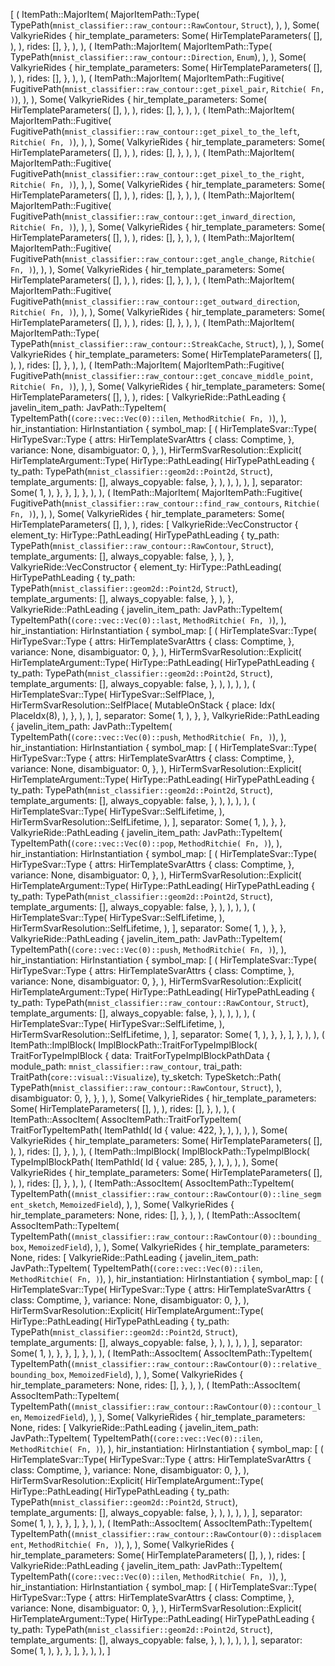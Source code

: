 [
    (
        ItemPath::MajorItem(
            MajorItemPath::Type(
                TypePath(`mnist_classifier::raw_contour::RawContour`, `Struct`),
            ),
        ),
        Some(
            ValkyrieRides {
                hir_template_parameters: Some(
                    HirTemplateParameters(
                        [],
                    ),
                ),
                rides: [],
            },
        ),
    ),
    (
        ItemPath::MajorItem(
            MajorItemPath::Type(
                TypePath(`mnist_classifier::raw_contour::Direction`, `Enum`),
            ),
        ),
        Some(
            ValkyrieRides {
                hir_template_parameters: Some(
                    HirTemplateParameters(
                        [],
                    ),
                ),
                rides: [],
            },
        ),
    ),
    (
        ItemPath::MajorItem(
            MajorItemPath::Fugitive(
                FugitivePath(`mnist_classifier::raw_contour::get_pixel_pair`, `Ritchie(
                    Fn,
                )`),
            ),
        ),
        Some(
            ValkyrieRides {
                hir_template_parameters: Some(
                    HirTemplateParameters(
                        [],
                    ),
                ),
                rides: [],
            },
        ),
    ),
    (
        ItemPath::MajorItem(
            MajorItemPath::Fugitive(
                FugitivePath(`mnist_classifier::raw_contour::get_pixel_to_the_left`, `Ritchie(
                    Fn,
                )`),
            ),
        ),
        Some(
            ValkyrieRides {
                hir_template_parameters: Some(
                    HirTemplateParameters(
                        [],
                    ),
                ),
                rides: [],
            },
        ),
    ),
    (
        ItemPath::MajorItem(
            MajorItemPath::Fugitive(
                FugitivePath(`mnist_classifier::raw_contour::get_pixel_to_the_right`, `Ritchie(
                    Fn,
                )`),
            ),
        ),
        Some(
            ValkyrieRides {
                hir_template_parameters: Some(
                    HirTemplateParameters(
                        [],
                    ),
                ),
                rides: [],
            },
        ),
    ),
    (
        ItemPath::MajorItem(
            MajorItemPath::Fugitive(
                FugitivePath(`mnist_classifier::raw_contour::get_inward_direction`, `Ritchie(
                    Fn,
                )`),
            ),
        ),
        Some(
            ValkyrieRides {
                hir_template_parameters: Some(
                    HirTemplateParameters(
                        [],
                    ),
                ),
                rides: [],
            },
        ),
    ),
    (
        ItemPath::MajorItem(
            MajorItemPath::Fugitive(
                FugitivePath(`mnist_classifier::raw_contour::get_angle_change`, `Ritchie(
                    Fn,
                )`),
            ),
        ),
        Some(
            ValkyrieRides {
                hir_template_parameters: Some(
                    HirTemplateParameters(
                        [],
                    ),
                ),
                rides: [],
            },
        ),
    ),
    (
        ItemPath::MajorItem(
            MajorItemPath::Fugitive(
                FugitivePath(`mnist_classifier::raw_contour::get_outward_direction`, `Ritchie(
                    Fn,
                )`),
            ),
        ),
        Some(
            ValkyrieRides {
                hir_template_parameters: Some(
                    HirTemplateParameters(
                        [],
                    ),
                ),
                rides: [],
            },
        ),
    ),
    (
        ItemPath::MajorItem(
            MajorItemPath::Type(
                TypePath(`mnist_classifier::raw_contour::StreakCache`, `Struct`),
            ),
        ),
        Some(
            ValkyrieRides {
                hir_template_parameters: Some(
                    HirTemplateParameters(
                        [],
                    ),
                ),
                rides: [],
            },
        ),
    ),
    (
        ItemPath::MajorItem(
            MajorItemPath::Fugitive(
                FugitivePath(`mnist_classifier::raw_contour::get_concave_middle_point`, `Ritchie(
                    Fn,
                )`),
            ),
        ),
        Some(
            ValkyrieRides {
                hir_template_parameters: Some(
                    HirTemplateParameters(
                        [],
                    ),
                ),
                rides: [
                    ValkyrieRide::PathLeading {
                        javelin_item_path: JavPath::TypeItem(
                            TypeItemPath(`(core::vec::Vec(0)::ilen`, `MethodRitchie(
                                Fn,
                            )`),
                        ),
                        hir_instantiation: HirInstantiation {
                            symbol_map: [
                                (
                                    HirTemplateSvar::Type(
                                        HirTypeSvar::Type {
                                            attrs: HirTemplateSvarAttrs {
                                                class: Comptime,
                                            },
                                            variance: None,
                                            disambiguator: 0,
                                        },
                                    ),
                                    HirTermSvarResolution::Explicit(
                                        HirTemplateArgument::Type(
                                            HirType::PathLeading(
                                                HirTypePathLeading {
                                                    ty_path: TypePath(`mnist_classifier::geom2d::Point2d`, `Struct`),
                                                    template_arguments: [],
                                                    always_copyable: false,
                                                },
                                            ),
                                        ),
                                    ),
                                ),
                            ],
                            separator: Some(
                                1,
                            ),
                        },
                    },
                ],
            },
        ),
    ),
    (
        ItemPath::MajorItem(
            MajorItemPath::Fugitive(
                FugitivePath(`mnist_classifier::raw_contour::find_raw_contours`, `Ritchie(
                    Fn,
                )`),
            ),
        ),
        Some(
            ValkyrieRides {
                hir_template_parameters: Some(
                    HirTemplateParameters(
                        [],
                    ),
                ),
                rides: [
                    ValkyrieRide::VecConstructor {
                        element_ty: HirType::PathLeading(
                            HirTypePathLeading {
                                ty_path: TypePath(`mnist_classifier::raw_contour::RawContour`, `Struct`),
                                template_arguments: [],
                                always_copyable: false,
                            },
                        ),
                    },
                    ValkyrieRide::VecConstructor {
                        element_ty: HirType::PathLeading(
                            HirTypePathLeading {
                                ty_path: TypePath(`mnist_classifier::geom2d::Point2d`, `Struct`),
                                template_arguments: [],
                                always_copyable: false,
                            },
                        ),
                    },
                    ValkyrieRide::PathLeading {
                        javelin_item_path: JavPath::TypeItem(
                            TypeItemPath(`(core::vec::Vec(0)::last`, `MethodRitchie(
                                Fn,
                            )`),
                        ),
                        hir_instantiation: HirInstantiation {
                            symbol_map: [
                                (
                                    HirTemplateSvar::Type(
                                        HirTypeSvar::Type {
                                            attrs: HirTemplateSvarAttrs {
                                                class: Comptime,
                                            },
                                            variance: None,
                                            disambiguator: 0,
                                        },
                                    ),
                                    HirTermSvarResolution::Explicit(
                                        HirTemplateArgument::Type(
                                            HirType::PathLeading(
                                                HirTypePathLeading {
                                                    ty_path: TypePath(`mnist_classifier::geom2d::Point2d`, `Struct`),
                                                    template_arguments: [],
                                                    always_copyable: false,
                                                },
                                            ),
                                        ),
                                    ),
                                ),
                                (
                                    HirTemplateSvar::Type(
                                        HirTypeSvar::SelfPlace,
                                    ),
                                    HirTermSvarResolution::SelfPlace(
                                        MutableOnStack {
                                            place: Idx(
                                                PlaceIdx(8),
                                            ),
                                        },
                                    ),
                                ),
                            ],
                            separator: Some(
                                1,
                            ),
                        },
                    },
                    ValkyrieRide::PathLeading {
                        javelin_item_path: JavPath::TypeItem(
                            TypeItemPath(`(core::vec::Vec(0)::push`, `MethodRitchie(
                                Fn,
                            )`),
                        ),
                        hir_instantiation: HirInstantiation {
                            symbol_map: [
                                (
                                    HirTemplateSvar::Type(
                                        HirTypeSvar::Type {
                                            attrs: HirTemplateSvarAttrs {
                                                class: Comptime,
                                            },
                                            variance: None,
                                            disambiguator: 0,
                                        },
                                    ),
                                    HirTermSvarResolution::Explicit(
                                        HirTemplateArgument::Type(
                                            HirType::PathLeading(
                                                HirTypePathLeading {
                                                    ty_path: TypePath(`mnist_classifier::geom2d::Point2d`, `Struct`),
                                                    template_arguments: [],
                                                    always_copyable: false,
                                                },
                                            ),
                                        ),
                                    ),
                                ),
                                (
                                    HirTemplateSvar::Type(
                                        HirTypeSvar::SelfLifetime,
                                    ),
                                    HirTermSvarResolution::SelfLifetime,
                                ),
                            ],
                            separator: Some(
                                1,
                            ),
                        },
                    },
                    ValkyrieRide::PathLeading {
                        javelin_item_path: JavPath::TypeItem(
                            TypeItemPath(`(core::vec::Vec(0)::pop`, `MethodRitchie(
                                Fn,
                            )`),
                        ),
                        hir_instantiation: HirInstantiation {
                            symbol_map: [
                                (
                                    HirTemplateSvar::Type(
                                        HirTypeSvar::Type {
                                            attrs: HirTemplateSvarAttrs {
                                                class: Comptime,
                                            },
                                            variance: None,
                                            disambiguator: 0,
                                        },
                                    ),
                                    HirTermSvarResolution::Explicit(
                                        HirTemplateArgument::Type(
                                            HirType::PathLeading(
                                                HirTypePathLeading {
                                                    ty_path: TypePath(`mnist_classifier::geom2d::Point2d`, `Struct`),
                                                    template_arguments: [],
                                                    always_copyable: false,
                                                },
                                            ),
                                        ),
                                    ),
                                ),
                                (
                                    HirTemplateSvar::Type(
                                        HirTypeSvar::SelfLifetime,
                                    ),
                                    HirTermSvarResolution::SelfLifetime,
                                ),
                            ],
                            separator: Some(
                                1,
                            ),
                        },
                    },
                    ValkyrieRide::PathLeading {
                        javelin_item_path: JavPath::TypeItem(
                            TypeItemPath(`(core::vec::Vec(0)::push`, `MethodRitchie(
                                Fn,
                            )`),
                        ),
                        hir_instantiation: HirInstantiation {
                            symbol_map: [
                                (
                                    HirTemplateSvar::Type(
                                        HirTypeSvar::Type {
                                            attrs: HirTemplateSvarAttrs {
                                                class: Comptime,
                                            },
                                            variance: None,
                                            disambiguator: 0,
                                        },
                                    ),
                                    HirTermSvarResolution::Explicit(
                                        HirTemplateArgument::Type(
                                            HirType::PathLeading(
                                                HirTypePathLeading {
                                                    ty_path: TypePath(`mnist_classifier::raw_contour::RawContour`, `Struct`),
                                                    template_arguments: [],
                                                    always_copyable: false,
                                                },
                                            ),
                                        ),
                                    ),
                                ),
                                (
                                    HirTemplateSvar::Type(
                                        HirTypeSvar::SelfLifetime,
                                    ),
                                    HirTermSvarResolution::SelfLifetime,
                                ),
                            ],
                            separator: Some(
                                1,
                            ),
                        },
                    },
                ],
            },
        ),
    ),
    (
        ItemPath::ImplBlock(
            ImplBlockPath::TraitForTypeImplBlock(
                TraitForTypeImplBlock {
                    data: TraitForTypeImplBlockPathData {
                        module_path: `mnist_classifier::raw_contour`,
                        trai_path: TraitPath(`core::visual::Visualize`),
                        ty_sketch: TypeSketch::Path(
                            TypePath(`mnist_classifier::raw_contour::RawContour`, `Struct`),
                        ),
                        disambiguator: 0,
                    },
                },
            ),
        ),
        Some(
            ValkyrieRides {
                hir_template_parameters: Some(
                    HirTemplateParameters(
                        [],
                    ),
                ),
                rides: [],
            },
        ),
    ),
    (
        ItemPath::AssocItem(
            AssocItemPath::TraitForTypeItem(
                TraitForTypeItemPath(
                    ItemPathId(
                        Id {
                            value: 422,
                        },
                    ),
                ),
            ),
        ),
        Some(
            ValkyrieRides {
                hir_template_parameters: Some(
                    HirTemplateParameters(
                        [],
                    ),
                ),
                rides: [],
            },
        ),
    ),
    (
        ItemPath::ImplBlock(
            ImplBlockPath::TypeImplBlock(
                TypeImplBlockPath(
                    ItemPathId(
                        Id {
                            value: 285,
                        },
                    ),
                ),
            ),
        ),
        Some(
            ValkyrieRides {
                hir_template_parameters: Some(
                    HirTemplateParameters(
                        [],
                    ),
                ),
                rides: [],
            },
        ),
    ),
    (
        ItemPath::AssocItem(
            AssocItemPath::TypeItem(
                TypeItemPath(`(mnist_classifier::raw_contour::RawContour(0)::line_segment_sketch`, `MemoizedField`),
            ),
        ),
        Some(
            ValkyrieRides {
                hir_template_parameters: None,
                rides: [],
            },
        ),
    ),
    (
        ItemPath::AssocItem(
            AssocItemPath::TypeItem(
                TypeItemPath(`(mnist_classifier::raw_contour::RawContour(0)::bounding_box`, `MemoizedField`),
            ),
        ),
        Some(
            ValkyrieRides {
                hir_template_parameters: None,
                rides: [
                    ValkyrieRide::PathLeading {
                        javelin_item_path: JavPath::TypeItem(
                            TypeItemPath(`(core::vec::Vec(0)::ilen`, `MethodRitchie(
                                Fn,
                            )`),
                        ),
                        hir_instantiation: HirInstantiation {
                            symbol_map: [
                                (
                                    HirTemplateSvar::Type(
                                        HirTypeSvar::Type {
                                            attrs: HirTemplateSvarAttrs {
                                                class: Comptime,
                                            },
                                            variance: None,
                                            disambiguator: 0,
                                        },
                                    ),
                                    HirTermSvarResolution::Explicit(
                                        HirTemplateArgument::Type(
                                            HirType::PathLeading(
                                                HirTypePathLeading {
                                                    ty_path: TypePath(`mnist_classifier::geom2d::Point2d`, `Struct`),
                                                    template_arguments: [],
                                                    always_copyable: false,
                                                },
                                            ),
                                        ),
                                    ),
                                ),
                            ],
                            separator: Some(
                                1,
                            ),
                        },
                    },
                ],
            },
        ),
    ),
    (
        ItemPath::AssocItem(
            AssocItemPath::TypeItem(
                TypeItemPath(`(mnist_classifier::raw_contour::RawContour(0)::relative_bounding_box`, `MemoizedField`),
            ),
        ),
        Some(
            ValkyrieRides {
                hir_template_parameters: None,
                rides: [],
            },
        ),
    ),
    (
        ItemPath::AssocItem(
            AssocItemPath::TypeItem(
                TypeItemPath(`(mnist_classifier::raw_contour::RawContour(0)::contour_len`, `MemoizedField`),
            ),
        ),
        Some(
            ValkyrieRides {
                hir_template_parameters: None,
                rides: [
                    ValkyrieRide::PathLeading {
                        javelin_item_path: JavPath::TypeItem(
                            TypeItemPath(`(core::vec::Vec(0)::ilen`, `MethodRitchie(
                                Fn,
                            )`),
                        ),
                        hir_instantiation: HirInstantiation {
                            symbol_map: [
                                (
                                    HirTemplateSvar::Type(
                                        HirTypeSvar::Type {
                                            attrs: HirTemplateSvarAttrs {
                                                class: Comptime,
                                            },
                                            variance: None,
                                            disambiguator: 0,
                                        },
                                    ),
                                    HirTermSvarResolution::Explicit(
                                        HirTemplateArgument::Type(
                                            HirType::PathLeading(
                                                HirTypePathLeading {
                                                    ty_path: TypePath(`mnist_classifier::geom2d::Point2d`, `Struct`),
                                                    template_arguments: [],
                                                    always_copyable: false,
                                                },
                                            ),
                                        ),
                                    ),
                                ),
                            ],
                            separator: Some(
                                1,
                            ),
                        },
                    },
                ],
            },
        ),
    ),
    (
        ItemPath::AssocItem(
            AssocItemPath::TypeItem(
                TypeItemPath(`(mnist_classifier::raw_contour::RawContour(0)::displacement`, `MethodRitchie(
                    Fn,
                )`),
            ),
        ),
        Some(
            ValkyrieRides {
                hir_template_parameters: Some(
                    HirTemplateParameters(
                        [],
                    ),
                ),
                rides: [
                    ValkyrieRide::PathLeading {
                        javelin_item_path: JavPath::TypeItem(
                            TypeItemPath(`(core::vec::Vec(0)::ilen`, `MethodRitchie(
                                Fn,
                            )`),
                        ),
                        hir_instantiation: HirInstantiation {
                            symbol_map: [
                                (
                                    HirTemplateSvar::Type(
                                        HirTypeSvar::Type {
                                            attrs: HirTemplateSvarAttrs {
                                                class: Comptime,
                                            },
                                            variance: None,
                                            disambiguator: 0,
                                        },
                                    ),
                                    HirTermSvarResolution::Explicit(
                                        HirTemplateArgument::Type(
                                            HirType::PathLeading(
                                                HirTypePathLeading {
                                                    ty_path: TypePath(`mnist_classifier::geom2d::Point2d`, `Struct`),
                                                    template_arguments: [],
                                                    always_copyable: false,
                                                },
                                            ),
                                        ),
                                    ),
                                ),
                            ],
                            separator: Some(
                                1,
                            ),
                        },
                    },
                ],
            },
        ),
    ),
]